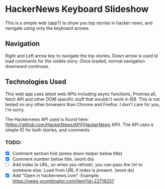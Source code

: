 

# HackerNews Keyboard Slideshow

This is a simple web (app?) to show you top stories in hacker news, and navigate using only the keyboard arrows. 

## Navigation
Right and Left arrow key to navigate the top stories.
Down arrow is used to load comments for the visible story. Once loaded, normal navigation downward continues.

## Technologies Used
This web app uses latest web APIs including async functions, Promise.all, fetch API and other DOM specific stuff that wouldn't work in IE8. This is not tested on any other browsers than Chrome and Firefox. I don't care for you, I'm sorry. 

The Hackernews API used is found here: [https://github.com/HackerNews/API](HackerNews API). The API uses a simple ID for both stories, and comments.

### TODO:
- [x] Comment section hint (press down helper below title)
- [x] Comment number below title. (wont do)
- [ ] Add index to URL, so when you refresh, you can pass the Url to someone else. Load from URL if index is present. (wont do)
- [x] Add "Open in hackernews.com". Example: https://news.ycombinator.com/item?id=22718207 